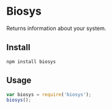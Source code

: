 # Biosys

Returns information about your system.

## Install

    npm install biosys

## Usage

```javascript
var biosys = require('biosys');
biosys();
```
